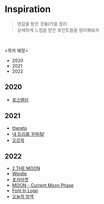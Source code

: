 # Inspiration
> 영감을 받은 것들(?)을 정리   
> 상세하게 느낌을 받은 포인트들을 정리해보자
<br>

<목차 예정>
- 2020
- 2021
- 2022

## 2020
  - [포스텔러](https://github.com/mosiccan/Inspiration/blob/main/list.md#%ED%8F%AC%EC%8A%A4%ED%85%94%EB%9F%AC)

## 2021
  - [thereto](https://github.com/mosiccan/Inspiration/blob/main/list.md#thereto)
  - [내 트리를 꾸며줘!](https://github.com/mosiccan/Inspiration/blob/main/list.md#%EB%82%B4-%ED%8A%B8%EB%A6%AC%EB%A5%BC-%EA%BE%B8%EB%A9%B0%EC%A4%98)
  - [오르락](https://github.com/mosiccan/Inspiration/blob/main/list.md#%EC%98%A4%EB%A5%B4%EB%9D%BD)

## 2022
  - [2 THE MOON](https://github.com/mosiccan/Inspiration/blob/main/list.md#2-the-moon)
  - [Wordle](https://github.com/mosiccan/Inspiration/blob/main/list.md#wordle)
  - [포카마켓](https://github.com/mosiccan/Inspiration/blob/main/list.md#%ED%8F%AC%EC%B9%B4%EB%A7%88%EC%BC%93) 
  - [MOON - Current Moon Phase](https://github.com/mosiccan/Inspiration/blob/main/list.md#moon---current-moon-phase)
  - [Font In Logo](https://github.com/mosiccan/Inspiration/blob/main/list.md#font-in-logo)
  - [오늘의 방역](https://github.com/mosiccan/Inspiration/blob/main/list.md#%EC%98%A4%EB%8A%98%EC%9D%98-%EB%B0%A9%EC%97%AD)
